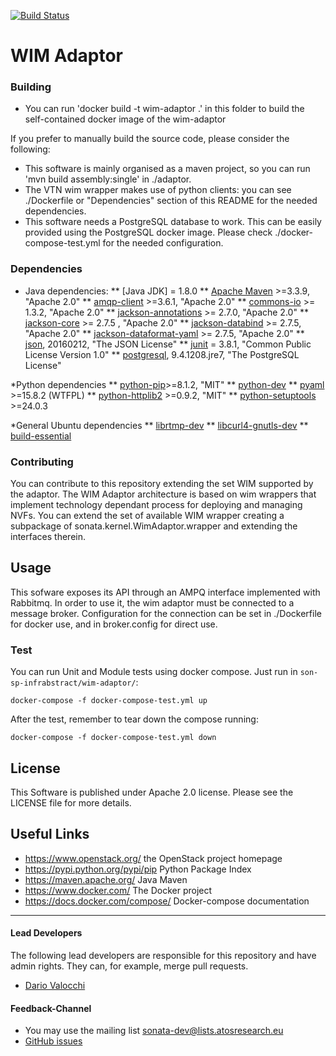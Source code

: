 [![Build Status](http://jenkins.sonata-nfv.eu/buildStatus/icon?job=son-sp-infrabstract)](http://jenkins.sonata-nfv.eu/job/son-sp-infrabstract)

# WIM Adaptor


### Building
* You can run 'docker build -t wim-adaptor .' in this folder to build the self-contained docker image of the wim-adaptor 

If you prefer to manually build the source code, please consider the following:

* This software is mainly organised as a maven project, so you can run 'mvn build assembly:single' in ./adaptor.
* The VTN wim wrapper makes use of python clients: you can see ./Dockerfile or "Dependencies" section of this README for the needed dependencies.
* This software needs a PostgreSQL database to work. This can be easily provided using the PostgreSQL docker image.  Please check ./docker-compose-test.yml for the needed configuration.

### Dependencies

* Java dependencies:
** [Java JDK] = 1.8.0 
** [Apache Maven](https://maven.apache.org/) >=3.3.9, "Apache 2.0"
** [amqp-client](https://www.rabbitmq.com/java-client.html) >=3.6.1, "Apache 2.0"
** [commons-io](https://commons.apache.org/proper/commons-io/) >= 1.3.2, "Apache 2.0"
** [jackson-annotations](https://mvnrepository.com/artifact/com.fasterxml.jackson.core/jackson-annotations) >=  2.7.0, "Apache 2.0"
** [jackson-core](https://mvnrepository.com/artifact/com.fasterxml.jackson.core/jackson-core) >= 2.7.5	, "Apache 2.0"
** [jackson-databind](https://mvnrepository.com/artifact/com.fasterxml.jackson.core/jackson-databind) >= 2.7.5, "Apache 2.0"
** [jackson-dataformat-yaml](https://mvnrepository.com/artifact/com.fasterxml.jackson.dataformat/jackson-dataformat-yaml) >= 2.7.5, "Apache 2.0"
** [json](http://www.json.org/), 20160212, "The JSON License"
** [junit](https://mvnrepository.com/artifact/junit/junit/3.8.1) = 3.8.1, "Common Public License Version 1.0"
** [postgresql](https://mvnrepository.com/artifact/org.postgresql/postgresql), 9.4.1208.jre7, "The PostgreSQL License"

*Python dependencies
** [python-pip](https://pypi.python.org/pypi/pip)>=8.1.2, "MIT"
** [python-dev](http://packages.ubuntu.com/search?keywords=python-dev)
** [pyaml](https://pypi.python.org/pypi/pyaml) >=15.8.2 (WTFPL)
** [python-httplib2](https://pypi.python.org/pypi/httplib2) >=0.9.2, "MIT"
** [python-setuptools](https://pypi.python.org/pypi/setuptools) >=24.0.3

*General Ubuntu dependencies
** [librtmp-dev](http://packages.ubuntu.com/precise/librtmp-dev)
** [libcurl4-gnutls-dev](http://packages.ubuntu.com/trusty/libcurl4-gnutls-dev)
** [build-essential](http://packages.ubuntu.com/precise/build-essential)

### Contributing

You can contribute to this repository extending the set WIM supported by the adaptor.
The WIM Adaptor architecture is based on wim wrappers that implement technology dependant process for deploying and managing NVFs. 
You can extend the set of available WIM wrapper creating a subpackage of sonata.kernel.WimAdaptor.wrapper and extending the interfaces therein. 


## Usage

This sofware exposes its API through an AMPQ interface implemented with Rabbitmq. In order to use it, the wim adaptor must be connected to a message broker. Configuration for the connection can be set in ./Dockerfile for docker use, and in broker.config for direct use.

### Test

You can run Unit and Module tests using docker compose. Just run in `son-sp-infrabstract/wim-adaptor/`:

`docker-compose -f docker-compose-test.yml up`

After the test, remember to tear down the compose running:

`docker-compose -f docker-compose-test.yml down`


## License

This Software is published under Apache 2.0 license. Please see the LICENSE file for more details.

## Useful Links

* https://www.openstack.org/ the OpenStack project homepage
* https://pypi.python.org/pypi/pip Python Package Index
* https://maven.apache.org/ Java Maven 
* https://www.docker.com/ The Docker project
* https://docs.docker.com/compose/ Docker-compose documentation

---
#### Lead Developers

The following lead developers are responsible for this repository and have admin rights. They can, for example, merge pull requests.

* [Dario Valocchi](https://github.com/DarioValocchi) 

#### Feedback-Channel


* You may use the mailing list [sonata-dev@lists.atosresearch.eu](mailto:sonata-dev@lists.atosresearch.eu)
* [GitHub issues](https://github.com/sonata-nfv/son-mano-framework/issues)



